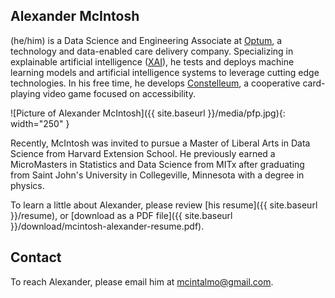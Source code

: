 ## Alexander McIntosh

(he/him) is a Data Science and Engineering Associate
at [Optum](https://www.optum.com),
a technology and data-enabled care delivery company.
Specializing in explainable artificial intelligence
([XAI](https://en.wikipedia.org/wiki/Explainable_artificial_intelligence)),
he tests and deploys machine learning models
and artificial intelligence systems
to leverage cutting edge technologies.
In his free time, he develops [Constelleum](https://constelleum.com),
a cooperative card-playing video game focused on accessibility.

![Picture of Alexander McIntosh]({{ site.baseurl }}/media/pfp.jpg){: width="250"
}

Recently, McIntosh was invited
to pursue a Master of Liberal Arts in Data Science
from Harvard Extension School.
He previously earned a MicroMasters in Statistics and Data Science from MITx
after graduating from Saint John's University in Collegeville, Minnesota
with a degree in physics.

To learn a little about Alexander,
please review [his resume]({{ site.baseurl }}/resume), or
[download as a PDF file]({{ site.baseurl }}/download/mcintosh-alexander-resume.pdf).

## Contact

To reach Alexander, please email him at
[mcintalmo@gmail.com](mailto:mcintalmo@gmail.com).